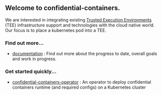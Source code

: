 
## Welcome to confidential-containers.

We are interested in integrating existing [Trusted Execution Environments](https://en.wikipedia.org/wiki/Trusted_execution_environment) 
(TEE) infrastructure support and technologies with the cloud native world. Our focus is to place a kubernetes pod into a TEE. 

### Find out more...
- [documentation](https://github.com/confidential-containers/documentation) : Find out more about the progress to date,
  overall goals and work in progress.

### Get started quickly... 
- [confidential-containers-operator](https://github.com/confidential-containers/confidential-containers-operator) : An 
  operator to deploy confidential containers runtime (and required configs) on a Kubernetes cluster